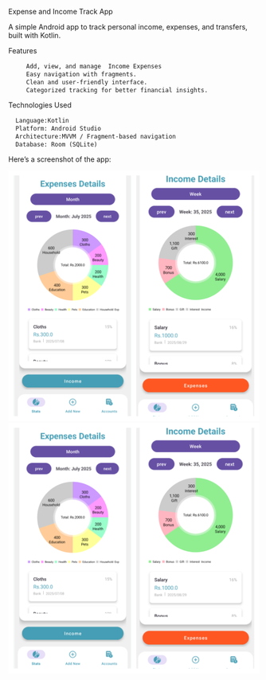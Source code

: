 Expense and Income  Track App

A simple Android app to track personal income, expenses, and transfers, built with Kotlin.

Features

         Add, view, and manage  Income Expenses
         Easy navigation with fragments.
         Clean and user-friendly interface.
         Categorized tracking for better financial insights.

Technologies Used

      Language:Kotlin
      Platform: Android Studio
      Architecture:MVVM / Fragment-based navigation
      Database: Room (SQLite)



Here’s a screenshot of the app:

![App Screenshot](assets/photo1.png)
![App Screenshot](assets/photo1.png)

